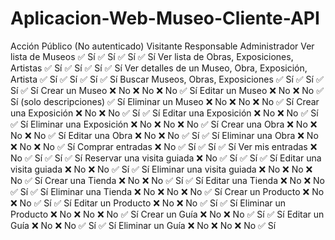 # Aplicacion-Web-Museo-Cliente-API

Acción	                            Público (No autenticado)	Visitante	Responsable	Administrador
Ver lista de Museos	                                    ✅ Sí	✅ Sí	✅ Sí	✅ Sí
Ver lista de Obras, Exposiciones, Artistas	            ✅ Sí	✅ Sí	✅ Sí	✅ Sí
Ver detalles de un Museo, Obra, Exposición, Artista	    ✅ Sí	✅ Sí	✅ Sí	✅ Sí
Buscar Museos, Obras, Exposiciones	                    ✅ Sí	✅ Sí	✅ Sí	✅ Sí
Crear un Museo	                                        ❌ No	❌ No	❌ No	✅ Sí
Editar un Museo	                                        ❌ No	❌ No	✅ Sí (solo descripciones)	✅ Sí
Eliminar un Museo	                                    ❌ No	❌ No	❌ No	✅ Sí
Crear una Exposición	                                ❌ No	❌ No	✅ Sí	✅ Sí
Editar una Exposición	                                ❌ No	❌ No	✅ Sí	✅ Sí
Eliminar una Exposición	                                ❌ No	❌ No	❌ No	✅ Sí
Crear una Obra	                                        ❌ No	❌ No	❌ No	✅ Sí
Editar una Obra	                                        ❌ No	❌ No	✅ Sí	✅ Sí
Eliminar una Obra	                                    ❌ No	❌ No	❌ No	✅ Sí
Comprar entradas	                                    ❌ No	✅ Sí	✅ Sí	✅ Sí
Ver mis entradas	                                    ❌ No	✅ Sí	✅ Sí	✅ Sí
Reservar una visita guiada	                            ❌ No	✅ Sí	✅ Sí	✅ Sí
Editar una visita guiada	                            ❌ No	❌ No	✅ Sí	✅ Sí
Eliminar una visita guiada	                            ❌ No	❌ No	❌ No	✅ Sí
Crear una Tienda	                                    ❌ No	❌ No	✅ Sí	✅ Sí
Editar una Tienda	                                    ❌ No	❌ No	✅ Sí	✅ Sí
Eliminar una Tienda	                                    ❌ No	❌ No	❌ No	✅ Sí
Crear un Producto	                                    ❌ No	❌ No	✅ Sí	✅ Sí
Editar un Producto	                                    ❌ No	❌ No	✅ Sí	✅ Sí
Eliminar un Producto	                                ❌ No	❌ No	❌ No	✅ Sí
Crear un Guía	                                        ❌ No	❌ No	✅ Sí	✅ Sí
Editar un Guía	                                        ❌ No	❌ No	✅ Sí	✅ Sí
Eliminar un Guía	                                    ❌ No	❌ No	❌ No	✅ Sí